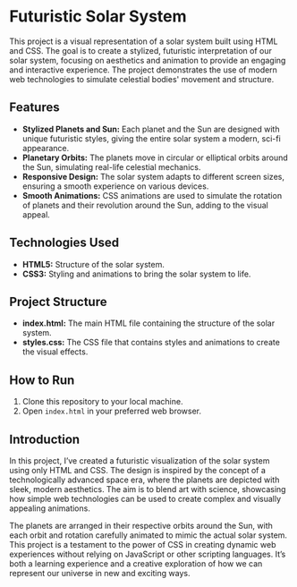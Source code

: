 # Futuristic Solar System

This project is a visual representation of a solar system built using HTML and CSS. The goal is to create a stylized, futuristic interpretation of our solar system, focusing on aesthetics and animation to provide an engaging and interactive experience. The project demonstrates the use of modern web technologies to simulate celestial bodies' movement and structure.

## Features
- **Stylized Planets and Sun:** Each planet and the Sun are designed with unique futuristic styles, giving the entire solar system a modern, sci-fi appearance.
- **Planetary Orbits:** The planets move in circular or elliptical orbits around the Sun, simulating real-life celestial mechanics.
- **Responsive Design:** The solar system adapts to different screen sizes, ensuring a smooth experience on various devices.
- **Smooth Animations:** CSS animations are used to simulate the rotation of planets and their revolution around the Sun, adding to the visual appeal.

## Technologies Used
- **HTML5:** Structure of the solar system.
- **CSS3:** Styling and animations to bring the solar system to life.

## Project Structure
- **index.html:** The main HTML file containing the structure of the solar system.
- **styles.css:** The CSS file that contains styles and animations to create the visual effects.

## How to Run
1. Clone this repository to your local machine.
2. Open `index.html` in your preferred web browser.

## Introduction

In this project, I’ve created a futuristic visualization of the solar system using only HTML and CSS. The design is inspired by the concept of a technologically advanced space era, where the planets are depicted with sleek, modern aesthetics. The aim is to blend art with science, showcasing how simple web technologies can be used to create complex and visually appealing animations.

The planets are arranged in their respective orbits around the Sun, with each orbit and rotation carefully animated to mimic the actual solar system. This project is a testament to the power of CSS in creating dynamic web experiences without relying on JavaScript or other scripting languages. It’s both a learning experience and a creative exploration of how we can represent our universe in new and exciting ways.
